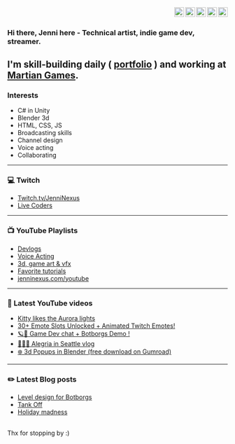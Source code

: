
[<img align="right" alt="jenninexus | Twitter" width="22px" src="https://jenninexus.com/svgs/twitter.svg" />][twitter]
[<img align="right" alt="jenninexus | Instagram" width="22px" src="https://jenninexus.com/svgs/instagram.svg" />][instagram]
[<img align="right" alt="jenninexus | YouTube" width="22px" src="https://jenninexus.com/svgs/youtube-square.svg" />][youtube]
[<img align="right" alt="jenninexus | Twitch" width="22px" src="https://jenninexus.com/svgs/twitch.svg" />][twitch]
[<img align="right" alt="jenninexus.com" width="22px" src="https://jenninexus.com/imgs/emotes/36_9mo.png" />][website]
<br>
---

### Hi there, Jenni here - Technical artist, indie game dev, streamer.
I'm skill-building daily ( [portfolio](https://jenninexus.com/portfolio) ) and working at [Martian Games](https://martiangames.com).
<br>
---

### Interests
- C# in Unity
- Blender 3d
- HTML, CSS, JS
- Broadcasting skills
- Channel design
- Voice acting
- Collaborating
---
### 💻 Twitch
- [Twitch.tv/JenniNexus](https://twitch.tv/jenninexus)
- [Live Coders](https://livecoders.dev/members/jenninexus/)
---
### 📺 YouTube Playlists
- [Devlogs](https://www.youtube.com/playlist?list=PL9QBjNDhgNwRsznW8e3-KVmwfEuwvr7Yi)
- [Voice Acting](https://www.youtube.com/playlist?list=PL9QBjNDhgNwQbaceJmfZzc3x4L80gvh8J)
- [3d, game art & vfx](https://www.youtube.com/playlist?list=PL9QBjNDhgNwQL08lHI_h-CJ281WitOzYp)
- [Favorite tutorials](https://www.youtube.com/c/JenniNexus/playlists?view=50&sort=dd&shelf_id=25)
- [jenninexus.com/youtube](https://jenninexus.com/youtube)
---
### 🎥 Latest YouTube videos
<!-- YOUTUBE:START -->
- [Kitty likes the Aurora lights](https://www.youtube.com/watch?v=rivwPzvkJpc)
- [30+ Emote Slots Unlocked + Animated Twitch Emotes!](https://www.youtube.com/watch?v=K4h7T8aHbAk)
- [🪐🌌 Game Dev chat + Botborgs Demo !](https://www.youtube.com/watch?v=n7stoLm0ad0)
- [🤸‍♀️🤯 Alegria in Seattle vlog](https://www.youtube.com/watch?v=3WOGbu3mFwU)
- [❄️ 3d Popups in Blender &lpar;free download on Gumroad&rpar;](https://www.youtube.com/watch?v=zGajJJX6AIc)
<!-- YOUTUBE:END -->
---
### ✏️ Latest Blog posts
<!-- BLOG-POST-LIST:START -->
- [Level design for Botborgs](https://dev.to/jenninexus/level-design-for-botborgs-ce8)
- [Tank Off](https://dev.to/jenninexus/tank-off-1pib)
- [Holiday madness](https://dev.to/jenninexus/holiday-madness-b46)
<!-- BLOG-POST-LIST:END -->



<br>
Thx for stopping by :)


[website]: https://jenninexus.com
[email]: https://jenninexus.com/contact
[twitter]: https://twitter.com/jenninexus
[youtube]: https://youtube.com/jenninexus
[twitch]: https://twitch.tv/jenninexus
[instagram]: https://instagram.com/jenninexus
[linkedin]: https://linkedin.com/in/jenninexus
[discord]: https://discord.gg/KYPh7Cp
[devlogsplaylist]: https://www.youtube.com/playlist?list=PL9QBjNDhgNwRsznW8e3-KVmwfEuwvr7Yi
